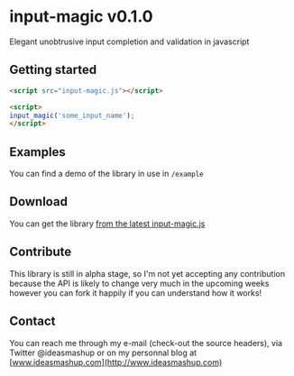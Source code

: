 # input-magic v0.1.0

Elegant unobtrusive input completion and validation in javascript

## Getting started

```html
<script src="input-magic.js"></script>

<script>
input_magic('some_input_name');
</script>
```

## Examples

You can find a demo of the library in use in ```/example```

## Download

You can get the library [from the latest input-magic.js](https://raw.githubusercontent.com/ideasmashup/input-magic/master/src/input-magic.js)

## Contribute

This library is still in alpha stage, so I'm not yet accepting any contribution
because the API is likely to change very much in the upcoming weeks however you
can fork it happily if you can understand how it works!

## Contact

You can reach me through my e-mail (check-out the source headers), via Twitter 
@ideasmashup or on my personnal blog at [www.ideasmashup.com](http://www.ideasmashup.com)